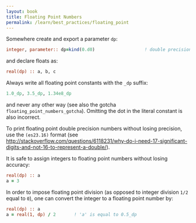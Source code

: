 ```yaml
---
layout: book
title: Floating Point Numbers
permalink: /learn/best_practices/floating_point
---
```


Somewhere create and export a parameter `dp`:

``` fortran
integer, parameter:: dp=kind(0.d0)                   ! double precision
```

and declare floats as:

``` fortran
real(dp) :: a, b, c
```

Always write all floating point constants with the `_dp` suffix:

``` fortran
1.0_dp, 3.5_dp, 1.34e8_dp
```

and never any other way (see also the gotcha
`floating_point_numbers_gotcha`). Omitting the dot in the literal
constant is also incorrect.

To print floating point double precision numbers without losing
precision, use the `(es23.16)` format (see
<http://stackoverflow.com/questions/6118231/why-do-i-need-17-significant-digits-and-not-16-to-represent-a-double/>).

It is safe to assign integers to floating point numbers without losing
accuracy:

``` fortran
real(dp) :: a
a = 3
```

In order to impose floating point division (as opposed to integer
division `1/2` equal to `0`), one can convert the integer to a floating
point number by:

``` fortran
real(dp) :: a
a = real(1, dp) / 2       ! 'a' is equal to 0.5_dp
```
